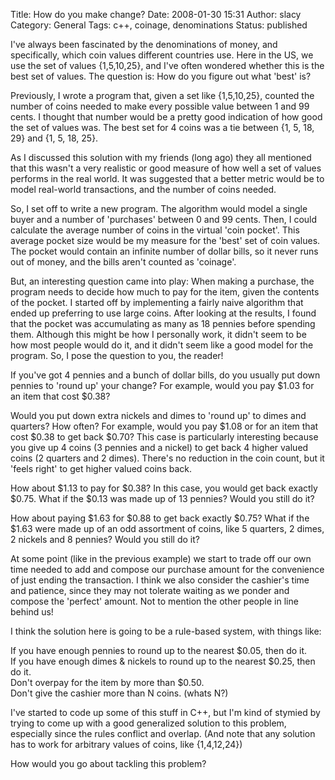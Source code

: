 Title: How do you make change?
Date: 2008-01-30 15:31
Author: slacy
Category: General
Tags: c++, coinage, denominations
Status: published

I've always been fascinated by the denominations of money, and
specifically, which coin values different countries use. Here in the US,
we use the set of values {1,5,10,25}, and I've often wondered whether
this is the best set of values. The question is: How do you figure out
what 'best' is?

Previously, I wrote a program that, given a set like {1,5,10,25},
counted the number of coins needed to make every possible value between
1 and 99 cents. I thought that number would be a pretty good indication
of how good the set of values was. The best set for 4 coins was a tie
between {1, 5, 18, 29} and {1, 5, 18, 25}.

As I discussed this solution with my friends (long ago) they all
mentioned that this wasn't a very realistic or good measure of how well
a set of values performs in the real world. It was suggested that a
better metric would be to model real-world transactions, and the number
of coins needed.

So, I set off to write a new program. The algorithm would model a single
buyer and a number of 'purchases' between 0 and 99 cents. Then, I could
calculate the average number of coins in the virtual 'coin pocket'. This
average pocket size would be my measure for the 'best' set of coin
values. The pocket would contain an infinite number of dollar bills, so
it never runs out of money, and the bills aren't counted as 'coinage'.

But, an interesting question came into play: When making a purchase, the
program needs to decide how much to pay for the item, given the contents
of the pocket. I started off by implementing a fairly naive algorithm
that ended up preferring to use large coins. After looking at the
results, I found that the pocket was accumulating as many as 18 pennies
before spending them. Although this might be how I personally work, it
didn't seem to be how most people would do it, and it didn't seem like a
good model for the program. So, I pose the question to you, the reader!

If you've got 4 pennies and a bunch of dollar bills, do you usually put
down pennies to 'round up' your change? For example, would you pay
\$1.03 for an item that cost \$0.38?

Would you put down extra nickels and dimes to 'round up' to dimes and
quarters? How often? For example, would you pay \$1.08 or for an item
that cost \$0.38 to get back \$0.70? This case is particularly
interesting because you give up 4 coins (3 pennies and a nickel) to get
back 4 higher valued coins (2 quarters and 2 dimes). There's no
reduction in the coin count, but it 'feels right' to get higher valued
coins back.

How about \$1.13 to pay for \$0.38? In this case, you would get back
exactly \$0.75. What if the \$0.13 was made up of 13 pennies? Would you
still do it?

How about paying \$1.63 for \$0.88 to get back exactly \$0.75? What if
the \$1.63 were made up of an odd assortment of coins, like 5 quarters,
2 dimes, 2 nickels and 8 pennies? Would you still do it?

At some point (like in the previous example) we start to trade off our
own time needed to add and compose our purchase amount for the
convenience of just ending the transaction. I think we also consider the
cashier's time and patience, since they may not tolerate waiting as we
ponder and compose the 'perfect' amount. Not to mention the other people
in line behind us!

I think the solution here is going to be a rule-based system, with
things like:

If you have enough pennies to round up to the nearest \$0.05, then do
it.  
If you have enough dimes & nickels to round up to the nearest \$0.25,
then do it.  
Don't overpay for the item by more than \$0.50.  
Don't give the cashier more than N coins. (whats N?)

I've started to code up some of this stuff in C++, but I'm kind of
stymied by trying to come up with a good generalized solution to this
problem, especially since the rules conflict and overlap. (And note that
any solution has to work for arbitrary values of coins, like
{1,4,12,24})

How would you go about tackling this problem?
